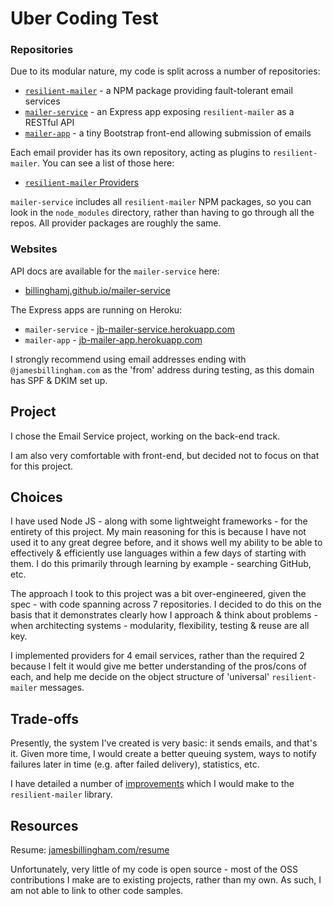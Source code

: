# Uber Coding Test

### Repositories

Due to its modular nature, my code is split across a number of repositories:

- [`resilient-mailer`](//github.com/billinghamj/resilient-mailer) - a NPM package providing fault-tolerant email services
- [`mailer-service`](//github.com/billinghamj/mailer-service) - an Express app exposing `resilient-mailer` as a RESTful API
- [`mailer-app`](//github.com/billinghamj/mailer-app) - a tiny Bootstrap front-end allowing submission of emails

Each email provider has its own repository, acting as plugins to
`resilient-mailer`. You can see a list of those here:

- [`resilient-mailer` Providers](//github.com/billinghamj/resilient-mailer#providers)

`mailer-service` includes all `resilient-mailer` NPM packages, so you can look
in the `node_modules` directory, rather than having to go through all the repos.
All provider packages are roughly the same.

### Websites

API docs are available for the `mailer-service` here:

- [billinghamj.github.io/mailer-service](//billinghamj.github.io/mailer-service/)

The Express apps are running on Heroku:

- `mailer-service` - [jb-mailer-service.herokuapp.com](//jb-mailer-service.herokuapp.com)
- `mailer-app` - [jb-mailer-app.herokuapp.com](//jb-mailer-app.herokuapp.com)

I strongly recommend using email addresses ending with `@jamesbillingham.com`
as the 'from' address during testing, as this domain has SPF & DKIM set up.

## Project

I chose the Email Service project, working on the back-end track.

I am also very comfortable with front-end, but decided not to focus on that for
this project.

## Choices

I have used Node JS - along with some lightweight frameworks - for the entirety
of this project. My main reasoning for this is because I have not used it to any
great degree before, and it shows well my ability to be able to effectively &
efficiently use languages within a few days of starting with them. I do this
primarily through learning by example - searching GitHub, etc.

The approach I took to this project was a bit over-engineered, given the spec -
with code spanning across 7 repositories. I decided to do this on the basis that
it demonstrates clearly how I approach & think about problems - when
architecting systems - modularity, flexibility, testing & reuse are all key.

I implemented providers for 4 email services, rather than the required 2 because
I felt it would give me better understanding of the pros/cons of each, and help
me decide on the object structure of 'universal' `resilient-mailer` messages.

## Trade-offs

Presently, the system I've created is very basic: it sends emails, and that's
it. Given more time, I would create a better queuing system, ways to notify
failures later in time (e.g. after failed delivery), statistics, etc.

I have detailed a number of
[improvements](//github.com/billinghamj/resilient-mailer#future-improvements)
which I would make to the `resilient-mailer` library.

## Resources

Resume: [jamesbillingham.com/resume](http://www.jamesbillingham.com/resume)

Unfortunately, very little of my code is open source - most of the OSS
contributions I make are to existing projects, rather than my own. As such, I am
not able to link to other code samples.
